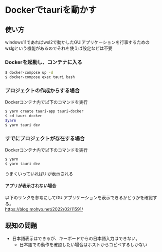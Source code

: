 # Dockerでtauriを動かす

## 使い方

windows11であればwsl2で動かしたGUIアプリケーションを行事するためのwslgという機能があるのでそれを使えば設定などは不要

### Dockerを起動し、コンテナに入る

```bash
$ docker-compose up -d
$ docker-compose exec tauri bash
```

### プロジェクトの作成からする場合

Dockerコンテナ内で以下のコマンドを実行

```bash
$ yarn create tauri-app tauri-docker
$ cd tauri-docker
$yarn
$ yarn tauri dev
```

### すでにプロジェクトが存在する場合

Dockerコンテナ内で以下のコマンドを実行

```bash
$ yarn
$ yarn tauri dev
```

うまくいっていればUIが表示される

#### アプリが表示されない場合

以下のリンクを参考にしてGUIアプリケーションを表示できるかどうかを確認する。  
https://blog.mohyo.net/2022/02/11591/

## 既知の問題

- 日本語表示はできるが、キーボードからの日本語入力はできない。
    - 日本語での動作を確認したい場合はホストからコピペするしかない
